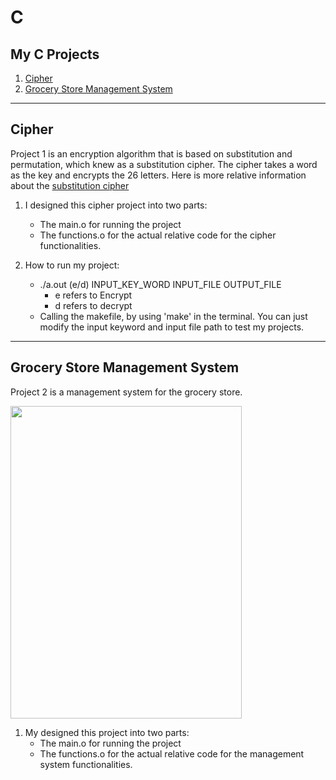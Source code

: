 # C
## My C Projects
1. [Cipher](#cipher)
2. [Grocery Store Management System](#grocery-store-management-system)
---

## Cipher

Project 1 is an encryption algorithm that is based on substitution and permutation, which knew as a substitution cipher.  The cipher takes a word as the key and encrypts the 26 letters.  Here is more relative information about the [substitution cipher](https://en.wikipedia.org/wiki/Substitution_cipher)

1. I designed this cipher project into two parts:
    + The main.o for running the project
    + The functions.o for the actual relative code for the cipher functionalities.

2. How to run my project:
    + ./a.out    (e/d)     INPUT_KEY_WORD     INPUT_FILE OUTPUT_FILE
        - e refers to Encrypt
        - d refers to decrypt
    + Calling the makefile, by using 'make' in the terminal.  You can just modify the input keyword and input file path to test my projects.

---
## Grocery Store Management System

Project 2 is a management system for the grocery store. 

<img align="center" width="370" height="500" src="/img/c_p2_01.jpg"/>

1. My designed this project into two parts:
    + The main.o for running the project
    + The functions.o for the actual relative code for the management system functionalities.

